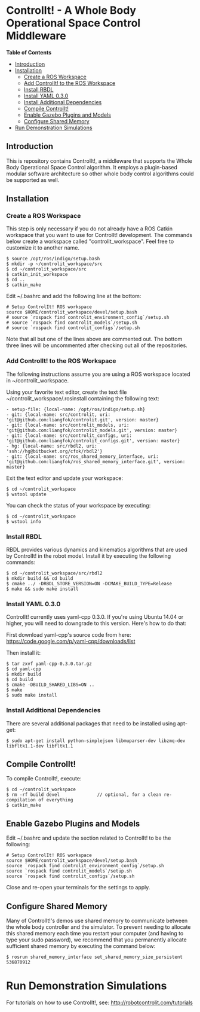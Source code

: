 # ControlIt! - A Whole Body Operational Space Control Middleware #

**Table of Contents**

  * [Introduction](#introduction)
  * [Installation](#installation)
    * [Create a ROS Workspace](#create-a-ros-workspace)
    * [Add ControlIt! to the ROS Workspace](#add-controlit-to-the-ros-workspace)
    * [Install RBDL](#install-rbdl)
    * [Install YAML 0.3.0](#install-yaml-030)
    * [Install Additional Dependencies](#install-additional-dependencies)
    * [Compile ControlIt!](#compile-controlit)
    * [Enable Gazebo Plugins and Models](#enable-gazebo-plugins-and-models)
    * [Configure Shared Memory](#configure-shared-memory)
  * [Run Demonstration Simulations](#run-demonstration-simulations)

## Introduction ##

This is repository contains ControlIt!, a middleware that supports the Whole
Body Operational Space Control algorithm. It employs a plugin-based modular
software architecture so other whole body control algorithms could be
supported as well.

## Installation ##

### Create a ROS Workspace ###

This step is only necessary if you do not already have a ROS Catkin workspace that you want to use for ControlIt! development. The commands below create a workspace called "controlit_workspace". Feel free to customize it to another name.

    $ source /opt/ros/indigo/setup.bash
    $ mkdir -p ~/controlit_workspace/src
    $ cd ~/controlit_workspace/src
    $ catkin_init_workspace
    $ cd ..
    $ catkin_make

Edit ~/.bashrc and add the following line at the bottom:

    # Setup ControlIt! ROS workspace
    source $HOME/controlit_workspace/devel/setup.bash
    # source `rospack find controlit_environment_config`/setup.sh
    # source `rospack find controlit_models`/setup.sh
    # source `rospack find controlit_configs`/setup.sh

Note that all but one of the lines above are commented out. The bottom three lines will be uncommented after checking out all of the repositories.

### Add ControlIt! to the ROS Workspace ###

The following instructions assume you are using a ROS workspace located in ~/controlit_workspace.

Using your favorite text editor, create the text file ~/controlit_workspace/.rosinstall containing the following text:

    - setup-file: {local-name: /opt/ros/indigo/setup.sh}
    - git: {local-name: src/controlit, uri: 'git@github.com:liangfok/controlit.git', version: master}
    - git: {local-name: src/controlit_models, uri: 'git@github.com:liangfok/controlit_models.git', version: master}
    - git: {local-name: src/controlit_configs, uri: 'git@github.com:liangfok/controlit_configs.git', version: master}
    - hg: {local-name: src/rbdl2, uri: 'ssh://hg@bitbucket.org/cfok/rbdl2'}
    - git: {local-name: src/ros_shared_memory_interface, uri: 'git@github.com:liangfok/ros_shared_memory_interface.git', version: master}

Exit the text editor and update your workspace:

    $ cd ~/controlit_workspace
    $ wstool update

You can check the status of your workspace by executing:

    $ cd ~/controlit_workspace
    $ wstool info

### Install RBDL ###

RBDL provides various dynamics and kinematics algorithms that are used by
ControlIt! in the robot model. Install it by executing the following commands:

    $ cd ~/controlit_workspace/src/rbdl2
    $ mkdir build && cd build
    $ cmake ../ -DRBDL_STORE_VERSION=ON -DCMAKE_BUILD_TYPE=Release
    $ make && sudo make install

### Install YAML 0.3.0 ###

ControlIt! currently uses yaml-cpp 0.3.0. If you're using Ubuntu 14.04 or higher, you will need to downgrade to this version. Here's how to do that:

First download yaml-cpp's source code from here: https://code.google.com/p/yaml-cpp/downloads/list

Then install it:

    $ tar zxvf yaml-cpp-0.3.0.tar.gz
    $ cd yaml-cpp
    $ mkdir build
    $ cd build
    $ cmake -DBUILD_SHARED_LIBS=ON ..
    $ make
    $ sudo make install

### Install Additional Dependencies ###

There are several additional packages that need to be installed using apt-get:

    $ sudo apt-get install python-simplejson libmuparser-dev libzmq-dev libfltk1.1-dev libfltk1.1

## Compile ControlIt! ##

To compile ControlIt!, execute:

    $ cd ~/controlit_workspace
    $ rm -rf build devel              // optional, for a clean re-compilation of everything
    $ catkin_make

## Enable Gazebo Plugins and Models ##

Edit ~/.bashrc and update the section related to ControlIt! to be the following:

    # Setup ControlIt! ROS workspace
    source $HOME/controlit_workspace/devel/setup.bash
    source `rospack find controlit_environment_config`/setup.sh
    source `rospack find controlit_models`/setup.sh
    source `rospack find controlit_configs`/setup.sh

Close and re-open your terminals for the settings to apply.

## Configure Shared Memory ##

Many of ControlIt!'s demos use shared memory to communicate between the whole body controller and the simulator. To prevent needing to allocate this shared memory each time you restart your computer (and having to type your sudo password), we recommend that you permanently allocate sufficient shared memory by executing the command below:

    $ rosrun shared_memory_interface set_shared_memory_size_persistent 536870912

# Run Demonstration Simulations #

For tutorials on how to use ControlIt!, see: http://robotcontrolit.com/tutorials